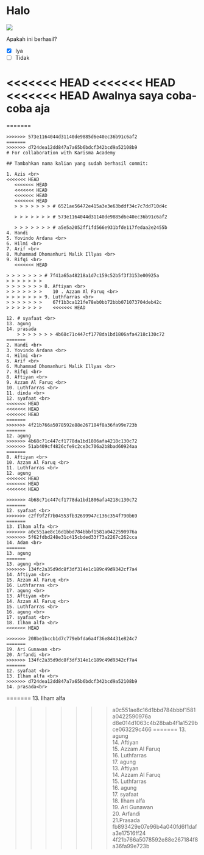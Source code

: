 # Halo

![](https://www.karismaacademy.com/wp-content/themes/karisma-academy/images/slider/home/top/robot.jpg)

Apakah ini berhasil? <br>

- [x] Iya
- [ ] Tidak

<<<<<<< HEAD
<<<<<<< HEAD
<<<<<<< HEAD
Awalnya saya coba-coba aja
=======

=======

```
>>>>>>> 573e1164044d31140de9885d6e40ec36b91c6af2
=======
>>>>>>> d724dea12dd847a7a65b6bdcf342bcd9a52108b9
# For collaboration with Karisma Academy

## Tambahkan nama kalian yang sudah berhasil commit:

1. Azis <br>
<<<<<<< HEAD
   <<<<<<< HEAD
   <<<<<<< HEAD
   <<<<<<< HEAD
   <<<<<<< HEAD
   > > > > > > > # 6521ae56472e415a3e3e63bddf34c7c7dd710d4c

   > > > > > > > # 573e1164044d31140de9885d6e40ec36b91c6af2

   > > > > > > > # a5e5a2052ff1fd566e931bfde117fedaa2e2455b
4. Handi
5. Yovindo Ardana <br>
6. Hilmi <br>
7. Arif <br>
8. Muhammad Dhomanhuri Malik Illyas <br>
9. Rifqi <br>
   <<<<<<< HEAD

> > > > > > > # 7f41a65a48218a1d7c159c52b5f3f3153e00925a
> > > > > > >
> > > > > > > 8. Aftiyan <br>
> > > > > > >    10 . Azzam Al Faruq <br>
> > > > > > > 9. Luthfarras <br>
> > > > > > >    67f1b3ca121fe78eb0bb72bbb071073704deb42c
> > > > > > >    <<<<<<< HEAD

12. # syafaat <br>
13. agung
14. prasada
    > > > > > > > 4b68c71c447cf1778da1bd1806afa4218c130c72
=======
2. Handi <br>
3. Yovindo Ardana <br>
4. Hilmi <br>
5. Arif <br>
6. Muhammad Dhomanhuri Malik Illyas <br>
7. Rifqi <br>
8. Aftiyan <br>
9. Azzam Al Faruq <br>
10. Luthfarras <br>
11. dinda <br>
12. syafaat <br>
<<<<<<< HEAD
<<<<<<< HEAD
<<<<<<< HEAD
=======
>>>>>>> 4f21b766a5078592e88e267184f8a36fa99e723b
=======
12. agung
>>>>>>> 4b68c71c447cf1778da1bd1806afa4218c130c72
>>>>>>> 51ab409cf4826cfe9c2ce3c706a2b8bad60924aa
=======
8. Aftiyan <br>
10. Azzam Al Faruq <br>
11. Luthfarras <br>
12. agung
<<<<<<< HEAD
<<<<<<< HEAD
<<<<<<< HEAD

>>>>>>> 4b68c71c447cf1778da1bd1806afa4218c130c72
=======
12. syafaat <br>
>>>>>>> c2ff9f2f7b04553fb32699947c136c354f790b69
=======
13. Ilham alfa <br>
>>>>>>> a0c551ae8c16d1bbd784bbbf1581a0422590976a
>>>>>>> 5f62fdbd248e31c415cbded33f73a2267c262cca
14. Adam <br>
=======
13. agung
=======
13. agung <br>
>>>>>>> 134fc2a35d9dc8f3df314e1c189c49d9342cf7a4
14. Aftiyan <br>
15. Azzam Al Faruq <br>
16. Luthfarras <br>
17. agung <br>
13. Aftiyan <br>
14. Azzam Al Faruq <br>
15. Luthfarras <br>
16. agung <br>
17. syafaat <br>
18. Ilham alfa <br>
<<<<<<< HEAD

>>>>>>> 208be1bccb1d7c779ebfda6a4f36e84431e824c7
=======
19. Ari Gunawan <br>
20. Arfandi <br>
>>>>>>> 134fc2a35d9dc8f3df314e1c189c49d9342cf7a4
=======
12. syafaat <br>
13. Ilham alfa <br>
>>>>>>> d724dea12dd847a7a65b6bdcf342bcd9a52108b9
14. prasada<br>
```

======= 13. Ilham alfa <br>

> > > > > > > a0c551ae8c16d1bbd784bbbf1581a0422590976a
> > > > > > > d8e014d1063c4b28bab4f1a1529bce063229c466
> > > > > > > ======= 13. agung <br> 14. Aftiyan <br> 15. Azzam Al Faruq <br> 16. Luthfarras <br> 17. agung <br> 13. Aftiyan <br> 14. Azzam Al Faruq <br> 15. Luthfarras <br> 16. agung <br> 17. syafaat <br> 18. Ilham alfa <br> 19. Ari Gunawan <br> 20. Arfandi <br>
> > > > > > > 21.Prasada<br>
> > > > > > > fb893429e07e96b4a040fd6f1dafa3e17516ff24
>>>>>>> 4f21b766a5078592e88e267184f8a36fa99e723b
